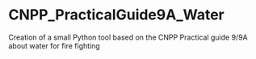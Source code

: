 # CNPP_PracticalGuide9A_Water
Creation of a small Python tool based on the CNPP Practical guide 9/9A about water for fire fighting
